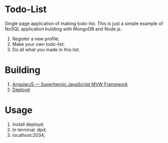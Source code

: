 Todo-List
=========

Single page application of making todo-list.
This is just a simple example of NoSQL application building with MongoDB and Node.js.

1. Register a new profile;
2. Make your own todo-list;
3. Do all what you made in this list.

Building
========

1.  <a href="http://angulatjs.org">AngularJS — Superheroic JavaScript MVW Framework</a>
2.  <a href="http://deployd.com/">Deployd</a>

Usage
=====

1.  Install deployd;
2.  In terminal: dpd;
3.  localhost:2034;

